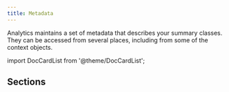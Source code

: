```yaml
---
title: Metadata
---
```


Analytics maintains a set of metadata that describes your summary classes. They
can be accessed from several places, including from some of the context objects.

import DocCardList from '@theme/DocCardList';

## Sections

<DocCardList />